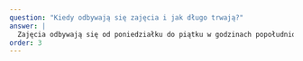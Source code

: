 ```yaml
---
question: "Kiedy odbywają się zajęcia i jak długo trwają?"
answer: |
  Zajęcia odbywają się od poniedziałku do piątku w godzinach popołudniowych oraz w soboty rano. Każda sesja trwa około 60 minut. Szczegółowy harmonogram jest dostępny na naszej stronie internetowej w zakładce Plan zajęć".
order: 3
---
```


